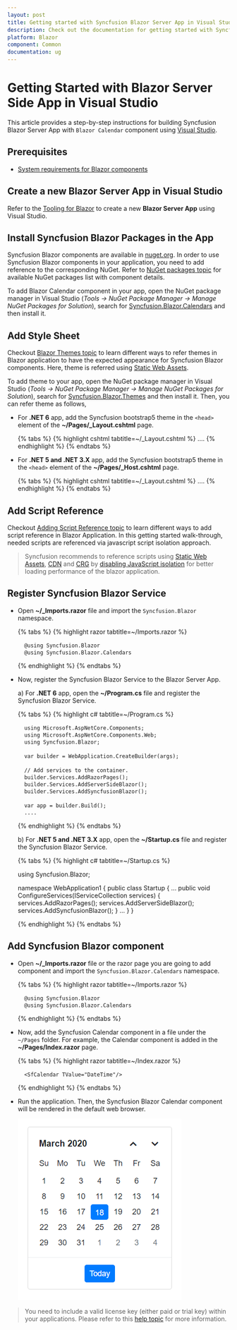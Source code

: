 ```yaml
---
layout: post
title: Getting started with Syncfusion Blazor Server App in Visual Studio
description: Check out the documentation for getting started with Syncfusion Blazor Components and more.
platform: Blazor
component: Common
documentation: ug
---
```


# Getting Started with Blazor Server Side App in Visual Studio

This article provides a step-by-step instructions for building Syncfusion Blazor Server App with `Blazor Calendar` component using [Visual Studio](https://visualstudio.microsoft.com/vs/). 

## Prerequisites

* [System requirements for Blazor components](https://blazor.syncfusion.com/documentation/system-requirements)

## Create a new Blazor Server App in Visual Studio

Refer to the [Tooling for Blazor](https://docs.microsoft.com/en-us/aspnet/core/blazor/tooling?pivots=windows) to create a new **Blazor Server App** using Visual Studio.

## Install Syncfusion Blazor Packages in the App

Syncfusion Blazor components are available in [nuget.org](https://www.nuget.org/packages?q=syncfusion.blazor). In order to use Syncfusion Blazor components in your application, you need to add reference to the corresponding NuGet. Refer to [NuGet packages topic](https://blazor.syncfusion.com/documentation/nuget-packages) for available NuGet packages list with component details. 

To add Blazor Calendar component in your app, open the NuGet package manager in Visual Studio (*Tools → NuGet Package Manager → Manage NuGet Packages for Solution*), search for [Syncfusion.Blazor.Calendars](https://www.nuget.org/packages/Syncfusion.Blazor.Calendars/) and then install it.

## Add Style Sheet

Checkout [Blazor Themes topic](https://blazor.syncfusion.com/documentation/appearance/themes) to learn different ways to refer themes in Blazor application to have the expected appearance for Syncfusion Blazor components. Here, theme is referred using [Static Web Assets](https://blazor.syncfusion.com/documentation/appearance/themes#static-web-assets).

To add theme to your app, open the NuGet package manager in Visual Studio (*Tools → NuGet Package Manager → Manage NuGet Packages for Solution*), search for [Syncfusion.Blazor.Themes](https://www.nuget.org/packages/Syncfusion.Blazor.Themes/) and then install it. Then, you can refer theme as follows,

* For **.NET 6** app, add the Syncfusion bootstrap5 theme in the `<head>` element of the **~/Pages/_Layout.cshtml** page.

    {% tabs %}
    {% highlight cshtml tabtitle=~/_Layout.cshtml %}
        <head>
            ....
            <link href="_content/Syncfusion.Blazor.Themes/bootstrap5.css" rel="stylesheet" />
        </head>
    {% endhighlight %}
    {% endtabs %}

* For **.NET 5 and .NET 3.X** app, add the Syncfusion bootstrap5 theme in the `<head>` element of the **~/Pages/_Host.cshtml** page.

    {% tabs %}
    {% highlight cshtml tabtitle=~/_Layout.cshtml %}
        <head>
            ....
            <link href="_content/Syncfusion.Blazor.Themes/bootstrap5.css" rel="stylesheet" />
        </head>
    {% endhighlight %}
    {% endtabs %}

## Add Script Reference

Checkout [Adding Script Reference topic](https://blazor.syncfusion.com/documentation/common/adding-script-references) to learn different ways to add script reference in Blazor Application. In this getting started walk-through, needed scripts are referenced via javascript script isolation approach. 

> Syncfusion recommends to reference scripts using [Static Web Assets](https://blazor.syncfusion.com/documentation/common/adding-script-references#static-web-assets), [CDN](https://blazor.syncfusion.com/documentation/common/adding-script-references#cdn-reference) and [CRG](https://blazor.syncfusion.com/documentation/common/custom-resource-generator) by [disabling JavaScript isolation](https://blazor.syncfusion.com/documentation/common/adding-script-references#disable-javascript-isolation) for better loading performance of the blazor application. 

## Register Syncfusion Blazor Service

* Open **~/_Imports.razor** file and import the `Syncfusion.Blazor` namespace.

    {% tabs %}
    {% highlight razor tabtitle=~/Imports.razor %}

        @using Syncfusion.Blazor
        @using Syncfusion.Blazor.Calendars

    {% endhighlight %}
    {% endtabs %}

* Now, register the Syncfusion Blazor Service to the Blazor Server App.

    a) For **.NET 6** app, open the **~/Program.cs** file and register the Syncfusion Blazor Service.

    {% tabs %}
    {% highlight c# tabtitle=~/Program.cs %}

        using Microsoft.AspNetCore.Components;
        using Microsoft.AspNetCore.Components.Web;
        using Syncfusion.Blazor;

        var builder = WebApplication.CreateBuilder(args);

        // Add services to the container.
        builder.Services.AddRazorPages();
        builder.Services.AddServerSideBlazor();
        builder.Services.AddSyncfusionBlazor();

        var app = builder.Build();
        ....
    {% endhighlight %}
    {% endtabs %}

    b) For **.NET 5 and .NET 3.X** app, open the **~/Startup.cs** file and register the Syncfusion Blazor Service.

    {% tabs %}
    {% highlight c# tabtitle=~/Startup.cs %}

    using Syncfusion.Blazor;

    namespace WebApplication1
    {
        public class Startup
        {
            ...
            public void ConfigureServices(IServiceCollection services)
            {
                services.AddRazorPages();
                services.AddServerSideBlazor();
                services.AddSyncfusionBlazor();
            }
            ...
        }
    }
    
    {% endhighlight %}
    {% endtabs %}

## Add Syncfusion Blazor component
* Open **~/_Imports.razor** file or the razor page you are going to add component and import the `Syncfusion.Blazor.Calendars` namespace. 

    {% tabs %}
    {% highlight razor tabtitle=~/Imports.razor %}

        @using Syncfusion.Blazor
        @using Syncfusion.Blazor.Calendars

    {% endhighlight %}
    {% endtabs %}

* Now, add the Syncfusion Calendar component in a file under the `~/Pages` folder. For example, the Calendar component is added in the **~/Pages/Index.razor** page.

    {% tabs %}
    {% highlight razor tabtitle=~/Index.razor %}

        <SfCalendar TValue="DateTime"/>

    {% endhighlight %}
    {% endtabs %}

* Run the application. Then, the Syncfusion Blazor Calendar component will be rendered in the default web browser.

    ![Blazor Calendar Component](images/browser-output.png)

> You need to include a valid license key (either paid or trial key) within your applications. Please refer to this [help topic](https://blazor.syncfusion.com/documentation/getting-started/license-key/overview) for more information.